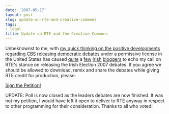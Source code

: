 ```yaml
---
date: '2007-05-17'
layout: post
slug: update-on-rte-and-creative-commons
tags:
- legal
title: Update on RTE and the Creative Commons
---
```


Unbeknownst to me, with [my quick thinking on the positive developments
regarding CBS releasing democratic
debates](http://www.dueyfinster.com/2007/05/irish-elections-creative-commons.html "RTE, Irish Elections & Creative Commons")
under a permissive license in the United States has caused
[quite](http://www.ferguscassidy.ie/2007/05/08/one-for-everyone-in-the-audience/)
a [few](http://www.cearta.ie/2007/05/speech-just-wants-to-be-free/)
[Irish](http://www.mulley.net/2007/05/08/first-come-the-parodies/)
[bloggers](http://www.irishelection.com/05/web-roundup-day-10/) to echo
my call on RTE's stance on releasing the Irish Election 2007 debates. If
you agree we should be allowed to download, remix and share the debates
while giving RTE credit for production, please:  
  
[Sign the
Petition!](http://www.petitiononline.com/Speech/petition.html "RTE Creative Commons Petition")  
  
UPDATE: Poll is now closed as the leaders debates are now finished. It
was not my petition, I would have left it open to deliver to RTE anyway
in respect to other programming for their consideration. Thanks to all
who voted!